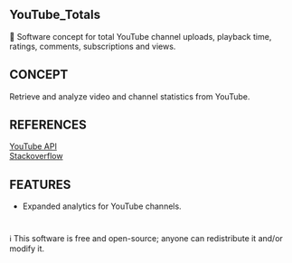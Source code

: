 ## YouTube_Totals

🧮 Software concept for total YouTube channel uploads, playback time, ratings, comments, subscriptions and views.

## CONCEPT

Retrieve and analyze video and channel statistics from YouTube. 

## REFERENCES

[YouTube API](https://developers.google.com/youtube/v3/docs/videos/list)
 <br />
[Stackoverflow](https://stackoverflow.com/questions/51204147/how-to-get-count-of-youtube-likes-dislikes-and-comments-per-channel)

## FEATURES

- Expanded analytics for YouTube channels.

#
ℹ️ This software is free and open-source; anyone can redistribute it and/or modify it.
